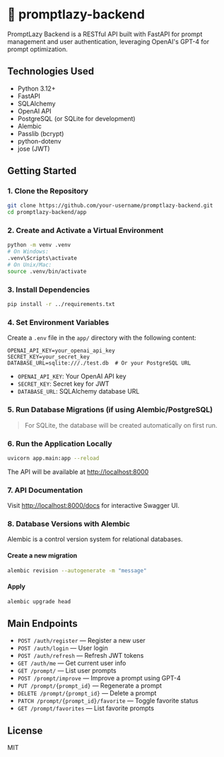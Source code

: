 # 🧠 promptlazy-backend

PromptLazy Backend is a RESTful API built with FastAPI for prompt management and user authentication, leveraging OpenAI's GPT-4 for prompt optimization.

## Technologies Used
- Python 3.12+
- FastAPI
- SQLAlchemy
- OpenAI API
- PostgreSQL (or SQLite for development)
- Alembic
- Passlib (bcrypt)
- python-dotenv
- jose (JWT)

## Getting Started

### 1. Clone the Repository
```bash
git clone https://github.com/your-username/promptlazy-backend.git
cd promptlazy-backend/app
```

### 2. Create and Activate a Virtual Environment
```bash
python -m venv .venv
# On Windows:
.venv\Scripts\activate
# On Unix/Mac:
source .venv/bin/activate
```

### 3. Install Dependencies
```bash
pip install -r ../requirements.txt
```

### 4. Set Environment Variables
Create a `.env` file in the `app/` directory with the following content:
```
OPENAI_API_KEY=your_openai_api_key
SECRET_KEY=your_secret_key
DATABASE_URL=sqlite:///./test.db  # Or your PostgreSQL URL
```

- `OPENAI_API_KEY`: Your OpenAI API key
- `SECRET_KEY`: Secret key for JWT
- `DATABASE_URL`: SQLAlchemy database URL

### 5. Run Database Migrations (if using Alembic/PostgreSQL)
> For SQLite, the database will be created automatically on first run.

### 6. Run the Application Locally
```bash
uvicorn app.main:app --reload
```

The API will be available at [http://localhost:8000](http://localhost:8000)

### 7. API Documentation
Visit [http://localhost:8000/docs](http://localhost:8000/docs) for interactive Swagger UI.

### 8. Database Versions with Alembic

Alembic is a control version system for relational databases.

#### Create a new migration

```bash
alembic revision --autogenerate -m "message"
```

#### Apply

```bash
alembic upgrade head
```


## Main Endpoints
- `POST /auth/register` — Register a new user
- `POST /auth/login` — User login
- `POST /auth/refresh` — Refresh JWT tokens
- `GET /auth/me` — Get current user info
- `GET /prompt/` — List user prompts
- `POST /prompt/improve` — Improve a prompt using GPT-4
- `PUT /prompt/{prompt_id}` — Regenerate a prompt
- `DELETE /prompt/{prompt_id}` — Delete a prompt
- `PATCH /prompt/{prompt_id}/favorite` — Toggle favorite status
- `GET /prompt/favorites` — List favorite prompts

## License
MIT
